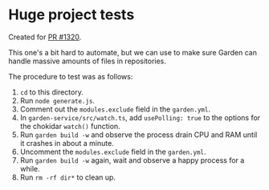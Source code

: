 # Huge project tests

Created for [PR #1320](https://github.com/garden-io/garden/pull/1320).

This one's a bit hard to automate, but we can use to make sure Garden can handle massive amounts of files in repositories.

The procedure to test was as follows:

1) `cd` to this directory.
2) Run `node generate.js`.
3) Comment out the `modules.exclude` field in the `garden.yml`.
4) In `garden-service/src/watch.ts`, add `usePolling: true` to the options for the chokidar `watch()` function.
5) Run `garden build -w` and observe the process drain CPU and RAM until it crashes in about a minute.
6) Uncomment the `modules.exclude` field in the `garden.yml`.
7) Run `garden build -w` again, wait and observe a happy process for a while.
8) Run `rm -rf dir*` to clean up.
